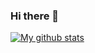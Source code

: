 ### Hi there 👋

[![My github stats](https://github-readme-stats.vercel.app/api?username=rockia)](https://github.com/anuraghazra/github-readme-stats)
